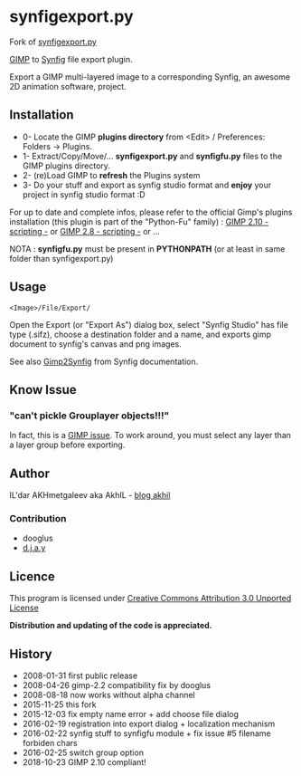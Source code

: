 # synfigexport.py

Fork of [synfigexport.py](https://sites.google.com/site/akhilman/synfigexport.py)

[GIMP](https://www.gimp.org) to [Synfig](https://www.synfig.org) file export plugin.

Export a GIMP multi-layered image to a corresponding Synfig, an awesome 2D animation software, project.

## Installation

* 0- Locate the GIMP __plugins directory__ from \<Edit\> / Preferences: Folders → Plugins.
* 1- Extract/Copy/Move/... __synfigexport.py__ and __synfigfu.py__ files to the GIMP plugins directory.
* 2- (re)Load GIMP to __refresh__ the Plugins system
* 3- Do your stuff and export as synfig studio format and __enjoy__ your project in synfig studio format :D

For up to date and complete infos, please refer to the official Gimp's plugins installation (this plugin is part of the "Python-Fu" family) : [GIMP 2.10 - scripting -](https://docs.gimp.org/2.10/en/gimp-scripting.html) or [GIMP 2.8 - scripting -](https://docs.gimp.org/2.8/en/gimp-scripting.html) or ...

NOTA : __synfigfu.py__ must be present in __PYTHONPATH__ (or at least in same folder than synfigexport.py)


## Usage
```
<Image>/File/Export/
```

Open the Export (or "Export As") dialog box, select "Synfig Studio" has file type (.sifz),
choose a destination folder and a name, and exports gimp document to synfig's canvas and png images.

See also [Gimp2Synfig](http://wiki.synfig.org/Doc:Gimp2synfig) from Synfig documentation.

## Know Issue

### "can't pickle Grouplayer objects!!!"
In fact, this is a [GIMP issue](https://gitlab.gnome.org/GNOME/gimp/issues/1119).
To work around, you must select any layer than a layer group before exporting.


## Author
IL'dar AKHmetgaleev aka AkhIL - [blog akhil](http://blog.akhil.ru/)

### Contribution
* dooglus
* [d.j.a.y](https://github.com/d-j-a-y/Gimp2Synfig)


## Licence
This program is licensed under [Creative Commons Attribution 3.0 Unported License](https://creativecommons.org/licenses/by/3.0/)

__Distribution and updating of the code is appreciated.__

## History
* 2008-01-31  first public release
* 2008-04-26  gimp-2.2 compatibility fix by dooglus
* 2008-08-18  now works without alpha channel
* 2015-11-25  this fork
* 2015-12-03  fix empty name error + add choose file dialog
* 2016-02-19  registration into export dialog + localization mechanism
* 2016-02-22  synfig stuff to synfigfu module + fix issue #5 filename forbiden chars
* 2016-02-25  switch group option
* 2018-10-23  GIMP 2.10 compliant!
